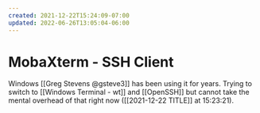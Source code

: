 ```yaml
---
created: 2021-12-22T15:24:09-07:00
updated: 2022-06-26T13:05:04-06:00
---
```

# MobaXterm - SSH Client

Windows
[[Greg Stevens @gsteve3]] has been using it for years. Trying to switch to [[Windows Terminal - wt]] and [[OpenSSH]] but cannot take the mental overhead of that right now ([[2021-12-22 TITLE]] at 15:23:21).


